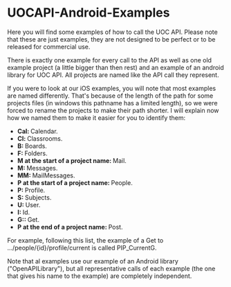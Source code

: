 UOCAPI-Android-Examples
=======================

Here you will find some examples of how to call the UOC API. Please note that these are just examples, they are not designed to be perfect or to be released for commercial use.

There is exactly one example for every call to the API as well as one old example project (a little bigger than then rest) and an example of an android library for UOC API. All projects are named like the API call they represent.

If you were to look at our iOS examples, you will note that most examples are named differently. That's because of the length of the path for some projects files (in windows this pathname has a limited length), so we were forced to rename the projects to make their path shorter. I will explain now how we named them to make it easier for you to identify them:

* <b>Cal: </b>Calendar.
* <b>Cl: </b>Classrooms.
* <b>B: </b>Boards.
* <b>F: </b>Folders.
* <b>M at the start of a project name: </b>Mail.
* <b>M: </b>Messages.
* <b>MM: </b>MailMessages.
* <b>P at the start of a project name: </b>People.
* <b>P: </b>Profile.
* <b>S: </b>Subjects.
* <b>U: </b>User.
* <b>I: </b>Id.
* <b>G:: </b>Get.
* <b>P at the end of a project name: </b>Post.

For example, following this list, the example of a Get to .../people/{id}/profile/current is called PIP_CurrentG.

Note that al examples use our example of an Android library ("OpenAPILibrary"), but all representative calls of each example (the one that gives his name to the example) are completely independent.

